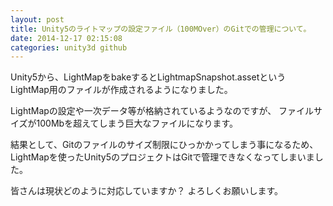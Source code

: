 ```yaml
---
layout: post
title: Unity5のライトマップの設定ファイル（100MOver）のGitでの管理について。
date: 2014-12-17 02:15:08
categories: unity3d github
---
```

<!-- {% raw %} -->
<p>Unity5から、LightMapをbakeするとLightmapSnapshot.assetという
LightMap用のファイルが作成されるようになりました。</p>

<p>LightMapの設定や一次データ等が格納されているようなのですが、
ファイルサイズが100Mbを超えてしまう巨大なファイルになります。</p>

<p>結果として、Gitのファイルのサイズ制限にひっかかってしまう事になるため、
LightMapを使ったUnity5のプロジェクトはGitで管理できなくなってしまいました。</p>

<p>皆さんは現状どのように対応していますか？
よろしくお願いします。</p>
<!-- {% endraw %} -->
